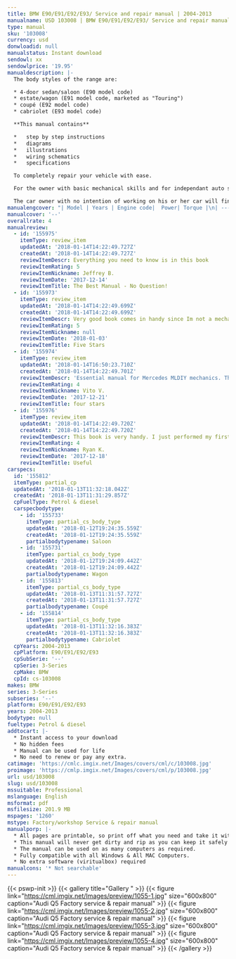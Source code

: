 ```yaml
---
title: BMW E90/E91/E92/E93/ Service and repair manual | 2004-2013
manualname: USD 103008 | BMW E90/E91/E92/E93/ Service and repair manual | 2004-2013
type: manual
sku: '103008'
currency: usd
donwloadid: null
manualstatus: Instant download
sendowl: xx
sendowlprice: '19.95'
manualdescription: |-
  The body styles of the range are:

  * 4-door sedan/saloon (E90 model code)
  * estate/wagon (E91 model code, marketed as "Touring")
  * coupé (E92 model code)
  * cabriolet (E93 model code)

  **This manual contains**

  *   step by step instructions
  *   diagrams
  *   illustrations
  *   wiring schematics
  *   specifications 

  To completely repair your vehicle with ease.

  For the owner with basic mechanical skills and for independant auto service professionals, this manual includes the same specifications and procedures available to an authorised dealer service department. 

  The car owner with no intention of working on his or her car will find that owning and referring to this manual makes it possible to be better informed and to more knowledgeably discuss repairs with an automotive technician. 
manualengcover: "| Model | Years | Engine code|  Power| Torque |\n| --- | --- | --- |  --- |  --- |\n| 323i| 2005–2007 | N52B25| 130\_kW (174\_hp)| 230\_N·m (170\_lb·ft)|\n| 323i| 2007–2013 | N52B25| 149\_kW (200\_hp) | 244\_N·m (180\_lb·ft)|\n| 325i| 2005–2007 | N52B25O1| 160\_kW (215\_hp)| 250\_N·m (184\_lb·ft)|\n| 325i| 2007–2013 | N53B30U0| 160\_kW (215\_hp) | 270\_N·m (199\_lb·ft)|\n| 328i| 2007–2013 | N52B30| 172\_kW (231\_hp) | 271\_N·m (200\_lb·ft)|\n| 330i| 2005–2007 | N52B30| 190\_kW (255\_hp)| 300\_N·m (221\_lb·ft)|\n| 330i| 2007–2013 | N52B30| 200\_kW (268\_hp)| 320\_N·m (236\_lb·ft)|\n| 335i| 2006–2009 | N54B30O0| 225\_kW (302\_hp) | 400\_N·m (295\_lb·ft)|\n| 335i| 2009–2013 | N55B30| 225\_kW (302\_hp) | 400\_N·m (295\_lb·ft)|\n| 335is| 2007–2013 | N54B30T0| 240\_kW (322\_hp) | 500\_N·m (369\_lb·ft)|\n| M3 |2007–2013 | S65B40| 309\_kW (414\_hp) | 400\_N·m (295\_lb·ft)|"
manualcover: '--'
overallrate: 4
manualreview:
  - id: '155975'
    itemType: review_item
    updatedAt: '2018-01-14T14:22:49.727Z'
    createdAt: '2018-01-14T14:22:49.727Z'
    reviewItemDescr: Everything you need to know is in this book
    reviewItemRating: 5
    reviewItemNickname: Jeffrey B.
    reviewItemDate: '2017-12-14'
    reviewItemTitle: The Best Manual - No Question!
  - id: '155973'
    itemType: review_item
    updatedAt: '2018-01-14T14:22:49.699Z'
    createdAt: '2018-01-14T14:22:49.699Z'
    reviewItemDescr: Very good book comes in handy since Im not a mechanic I've learned a ton about this car and how its functioning. The added pictures help to visualize what your reading about and make sense out of it. Would definelty recommend it to any Mercedes ML  owner who wants to get to know their vehicle and do some of the work on it themselves.
    reviewItemRating: 5
    reviewItemNickname: null
    reviewItemDate: '2018-01-03'
    reviewItemTitle: Five Stars
  - id: '155974'
    itemType: review_item
    updatedAt: '2018-01-14T16:50:23.710Z'
    createdAt: '2018-01-14T14:22:49.701Z'
    reviewItemDescr: 'Essential manual for Mercedes MLDIY mechanics. The plot is a bit dull, but the pictures are interesting.'
    reviewItemRating: 4
    reviewItemNickname: Vito V.
    reviewItemDate: '2017-12-21'
    reviewItemTitle: four stars
  - id: '155976'
    itemType: review_item
    updatedAt: '2018-01-14T14:22:49.720Z'
    createdAt: '2018-01-14T14:22:49.720Z'
    reviewItemDescr: This book is very handy. I just performed my first oil change with it. The directions are clear and straighforward. Thank you
    reviewItemRating: 4
    reviewItemNickname: Ryan K.
    reviewItemDate: '2017-12-18'
    reviewItemTitle: Useful
carspecs:
  id: '155812'
  itemType: partial_cp
  updatedAt: '2018-01-13T11:32:18.042Z'
  createdAt: '2018-01-13T11:31:29.857Z'
  cpFuelType: Petrol & diesel
  carspecbodytype:
    - id: '155733'
      itemType: partial_cs_body_type
      updatedAt: '2018-01-12T19:24:35.559Z'
      createdAt: '2018-01-12T19:24:35.559Z'
      partialbodytypename: Saloon
    - id: '155731'
      itemType: partial_cs_body_type
      updatedAt: '2018-01-12T19:24:09.442Z'
      createdAt: '2018-01-12T19:24:09.442Z'
      partialbodytypename: Wagon
    - id: '155813'
      itemType: partial_cs_body_type
      updatedAt: '2018-01-13T11:31:57.727Z'
      createdAt: '2018-01-13T11:31:57.727Z'
      partialbodytypename: Coupé
    - id: '155814'
      itemType: partial_cs_body_type
      updatedAt: '2018-01-13T11:32:16.383Z'
      createdAt: '2018-01-13T11:32:16.383Z'
      partialbodytypename: Cabriolet
  cpYears: 2004-2013
  cpPlatform: E90/E91/E92/E93
  cpSubSerie: '--'
  cpSerie: 3-Series
  cpMake: BMW
  cpId: cs-103008
makes: BMW
series: 3-Series
subseries: '--'
platform: E90/E91/E92/E93
years: 2004-2013
bodytype: null
fueltype: Petrol & diesel
addtocart: |-
  * Instant access to your download
  * No hidden fees
  * Manual can be used for life
  * No need to renew or pay any extra.
catimage: 'https://cmlc.imgix.net/Images/covers/cml/c/103008.jpg'
proimage: 'https://cmlp.imgix.net/Images/covers/cml/p/103008.jpg'
url: usd/103008
slug: usd/103008
mssuitable: Professional
mslanguage: English
msformat: pdf
msfilesize: 201.9 MB
mspages: '1260'
mstype: Factory/workshop Service & repair manual
manualporp: |-
  * All pages are printable, so print off what you need and take it with you into the garage or workshop
  * This manual will never get dirty and rip as you can keep it safely on your PC and print the pages you need in matter of seconds.
  * The manual can be used on as many computers as required.
  * Fully compatible with all Windows & All MAC Computers.
  * No extra software (viritualbox) required
manualcons: '* Not searchable'
---
```


{{< pswp-init >}}
{{< gallery title="Gallery " >}}
{{< figure link="https://cml.imgix.net/Images/preview/1055-1.jpg" size="600x800" caption="Audi Q5 Factory service & repair manual" >}}
{{< figure link="https://cml.imgix.net/Images/preview/1055-2.jpg" size="600x800" caption="Audi Q5 Factory service & repair manual" >}}
{{< figure link="https://cml.imgix.net/Images/preview/1055-3.jpg" size="600x800" caption="Audi Q5 Factory service & repair manual" >}}
{{< figure link="https://cml.imgix.net/Images/preview/1055-4.jpg" size="600x800" caption="Audi Q5 Factory service & repair manual" >}}
{{< /gallery >}}